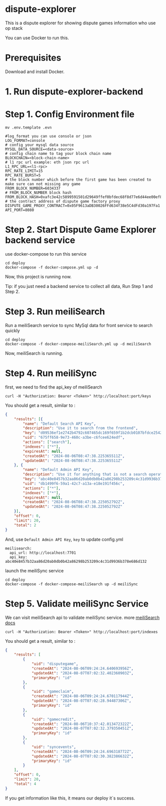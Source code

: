 # dispute-explorer
This is a dispute explorer for showing dispute games information who use op stack

You can use Docker to run this.

# Prerequisites

Download and install Docker.

# 1. Run dispute-explorer-backend

# Step 1. Config Environment file

```
mv .env.template .evn
```
```
#log_format you can use console or json
LOG_FORMAT=console   
# config your mysql data source
MYSQL_DATA_SOURCE=<data-source>
# config chain name to tag your block chain name
BLOCKCHAIN=<block-chain-name>
# l1 rpc url example: eth json rpc url
L1_RPC_URL=<l1-rpc>
RPC_RATE_LIMIT=15
RPC_RATE_BURST=5
# the block number which before the first game has been created to make sure can not missing any game
FROM_BLOCK_NUMBER=6034337
# FROM_BLOCK_NUMBER block hash
FROM_BLOCK_HASH=0xafc3e42c5899591501d29649ffef0bfdec68f8d77e6d44ee00ef88cfb1a2f163
# the contract address of dispute game factory proxy
DISPUTE_GAME_PROXY_CONTRACT=0x05F9613aDB30026FFd634f38e5C4dFd30a197Fa1
API_PORT=8080
```

# Step 2. Start Dispute Game Explorer backend service

use docker-compose to run this service

```
cd deploy
docker-compose -f docker-compose.yml up -d
```

Now, this project is running now.

Tip: if you just need a backend service to collect all data, Run Step 1 and Step 2.

# Step 3. Run meiliSearch 

Run a meiliSearch service to sync MySql data for front service to search quickly

```
cd deploy
docker-compose -f docker-compose-meiliSearch.yml up -d meiliSearch
```

Now, meiliSearch is running. 

# Step 4. Run meiliSync

first, we need to find the api_key of meiliSearch 

```
curl -H "Authorization: Bearer <Token>" http://localhost:port/keys
```

You should get a result, similar to :

```json
{
	"results": [{
		"name": "Default Search API Key",
		"description": "Use it to search from the frontend",
		"key": "d09536ef1e2742b4792c607465dc169f659f1b2dcb0107bfdce2542b602ed534",
		"uid": "675ff658-9e73-460c-a3be-c6fcee624edf",
		"actions": ["search"],
		"indexes": ["*"],
		"expiresAt": null,
		"createdAt": "2024-08-06T08:47:38.225365511Z",
		"updatedAt": "2024-08-06T08:47:38.225365511Z"
	}, {
		"name": "Default Admin API Key",
		"description": "Use it for anything that is not a search operation. Caution! Do not expose it on a public frontend",
		"key": "abc40e8457b32aa86d20ab0db0b42a86298b253209c4c31d9936b378e686d132",
		"uid": "db1499f6-59a1-42c7-a13a-e18e191f456c",
		"actions": ["*"],
		"indexes": ["*"],
		"expiresAt": null,
		"createdAt": "2024-08-06T08:47:38.225052792Z",
		"updatedAt": "2024-08-06T08:47:38.225052792Z"
	}],
	"offset": 0,
	"limit": 20,
	"total": 2
}
```

And, use `Default Admin API Key`, `key` to update config.yml
```
meilisearch:
  api_url: http://localhost:7701  
  api_key: abc40e8457b32aa86d20ab0db0b42a86298b253209c4c31d9936b378e686d132
```

launch the meiliSync service

```
cd deploy
docker-compose -f docker-compose-meiliSearch up -d meiliSync
```

# Step 5. Validate meiliSync Service

We can visit meiliSearch api to validate meiliSync service. more [meiliSearch docs](https://www.meilisearch.com/docs/reference/api/overview)

```
curl -H "Authorization: Bearer <Token>" http://localhost:port/indexes
```

You should get a result, similar to :

```json
{
    "results": [
        {
            "uid": "disputegame",
            "createdAt": "2024-08-06T09:24:24.640693956Z",
            "updatedAt": "2024-08-07T07:02:32.402360903Z",
            "primaryKey": "id"
        },
        {
            "uid": "gameclaim",
            "createdAt": "2024-08-06T09:24:24.670117944Z",
            "updatedAt": "2024-08-07T07:02:28.94487306Z",
            "primaryKey": "id"
        },
        {
            "uid": "gamecredit",
            "createdAt": "2024-08-06T10:37:42.013472322Z",
            "updatedAt": "2024-08-07T07:02:32.379350451Z",
            "primaryKey": "id"
        },
        {
            "uid": "syncevents",
            "createdAt": "2024-08-06T09:24:24.696318772Z",
            "updatedAt": "2024-08-07T07:02:30.382386632Z",
            "primaryKey": "id"
        }
    ],
    "offset": 0,
    "limit": 20,
    "total": 4
}
```

If you get information like this, it means our deploy it`s success.

